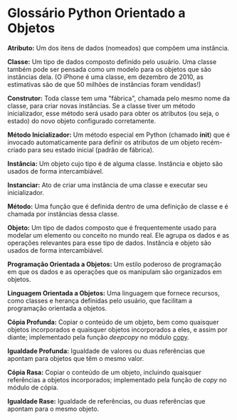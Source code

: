 # Glossário Python Orientado a Objetos

**Atributo:** Um dos itens de dados (nomeados) que compõem uma instância.

**Classe:** Um tipo de dados composto definido pelo usuário. Uma classe também pode ser pensada como um modelo para os objetos que são instâncias dela. (O iPhone é uma classe, em dezembro de 2010, as estimativas são de que 50 milhões de instâncias foram vendidas!)

**Construtor:** Toda classe tem uma "fábrica", chamada pelo mesmo nome da classe, para criar novas instâncias. Se a classe tiver um método inicializador, esse método será usado para obter os atributos (ou seja, o estado) do novo objeto configurado corretamente.

**Método Inicializador:** Um método especial em Python (chamado __init__) que é invocado automaticamente para definir os atributos de um objeto recém-criado para seu estado inicial (padrão de fábrica).

**Instância:** Um objeto cujo tipo é de alguma classe. Instância e objeto são usados de forma intercambiável.

**Instanciar:** Ato de criar uma instância de uma classe e executar seu inicializador.

**Método:** Uma função que é definida dentro de uma definição de classe e é chamada por instâncias dessa classe.

**Objeto:** Um tipo de dados composto que é frequentemente usado para modelar um elemento ou conceito no mundo real. Ele agrupa os dados e as operações relevantes para esse tipo de dados. Instância e objeto são usados de forma intercambiável.

**Programação Orientada a Objetos:** Um estilo poderoso de programação em que os dados e as operações que os manipulam são organizados em objetos.

**Linguagem Orientada a Objetos:** Uma linguagem que fornece recursos, como classes e herança definidas pelo usuário, que facilitam a programação orientada a objetos.

**Cópia Profunda:** Copiar o conteúdo de um objeto, bem como quaisquer objetos incorporados e quaisquer objetos incorporados a eles, e assim por diante; implementado pela função *deepcopy* no módulo [copy](https://docs.python.org/3/library/copy.html).

**Igualdade Profunda:** Igualdade de valores ou duas referências que apontam para objetos que têm o mesmo valor.

**Cópia Rasa:** Copiar o conteúdo de um objeto, incluindo quaisquer referências a objetos incorporados; implementado pela função de *copy* no módulo de cópia.

**Igualdade Rase:** Igualdade de referências, ou duas referências que apontam para o mesmo objeto.